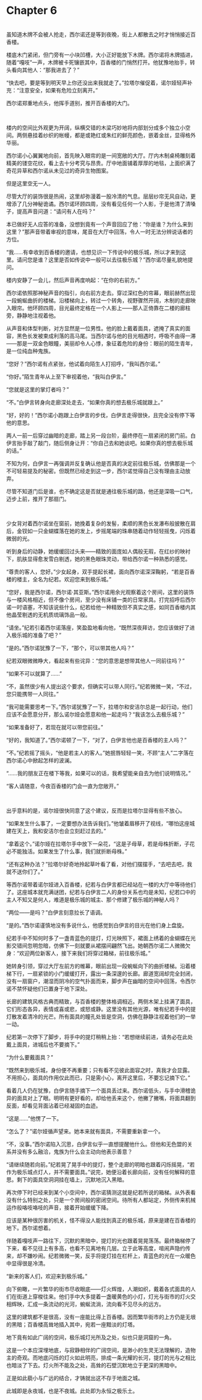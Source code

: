 # Chapter 6

<br>
虽知道木牌不会被人抢走，西尔诺还是等到夜晚，街上人都散去之时才悄悄接近百香楼。

楼底木门紧闭，但门旁有一小块凹槽，大小正好能放下木牌。西尔诺将木牌插进，随着“嘎吱”一声，木牌被卡死镶嵌其中，百香楼的门悄然打开。他犹豫地抬手，转头看向其他人：“那我进去了？”

“快去吧，要是等到明天早上你还没出来我就走了。”拉塔尔催促着，诺尔娅轻声补充：“注意安全，如果有危险立刻离开。”

西尔诺郑重地点头，他挥手道别，推开百香楼的大门。

<br>

楼内的空间比外观更为开阔，纵横交错的木梁巧妙地将内部划分成多个独立小空间。两侧悬挂着纱织的帐幔，都是或艳红或朱红的鲜亮颜色，嵌着金丝，显得格外华丽。

西尔诺小心翼翼地向前，首先映入眼帘的是一间宽敞的大厅。厅内木制桌椅雕刻着精美的镂空花纹，看上去十分考究与昂贵。厅中地面铺着厚厚的地毯，上面织满了奇花异草和西尔诺从未见过的奇异生物图案。

但是这里空无一人。

尽管大厅的装饰很是热闹，这里却弥漫着一股冷清的气息。层层纱帘无风自动，更增添了几分神秘诡谲。西尔诺环顾四周，没有看见任何一个人影，于是他清了清嗓子，提高声音问道：“请问有人在吗？”

本已做好无人应答的准备，没想到竟有一个声音回应了他：“你是谁？为什么来到这里？”那声音带着审视的意味，尾音在大厅中回荡，令人一时无法分辨说话者的方位。

“我……有幸收到百香楼的邀请，也想见识一下传说中的极乐城，所以才来到这里。请问您是谁？这里是否如传说中一般可以去往极乐城？”西尔诺尽量礼貌地提问。

楼内安静了一会儿，然后声音再度响起：“在你的右前方。”

西尔诺依照那神秘声音的指引，向右前方走去。穿过深红色的帘幕，眼前赫然出现一段蜿蜒曲折的楼梯。沿楼梯向上，转过一个转角，视野骤然开阔，木制的走廊映入眼帘。他环顾四周，目光最终定格在一个人影上——那人正倚靠在二楼的廊柱旁，静静地注视着他。

从声音和体型判断，对方显然是一位男性。他的脸上戴着面具，遮掩了真实的面容，黑色长发被束成利落的高马尾。当西尔诺与他的目光相遇时，呼吸不由得一滞——那是一双金色眼瞳，美丽却令人心悸，象征着危险的身份：眼前的陌生青年，是一位纯血种鬼族。

“您好？”西尔诺有点紧张，他试着向陌生人打招呼，“我叫西尔诺。”

“你好。”陌生青年从上至下审视着他，“我叫白伊言。”

“您就是这里的掌灯者吗？”

“不。”白伊言转身向走廊深处走去，“如果你真的想去极乐城就跟上。”

“好，好的！”西尔诺小跑跟上白伊言的步伐，白伊言走得很快，且完全没有停下等他的意思。

两人一前一后穿过幽暗的走廊，踏上另一段台阶，最终停在一扇紧闭的房门前。白伊言抬手敲了敲门，随后侧身让开：“你自己去和她谈吧。如果你真的想去极乐城的话。”

不知为何，白伊言一再强调并反复确认他是否真的决定前往极乐城，仿佛那是一个不可轻易提及的秘密。但既然已经走到这一步，西尔诺觉得自己没有理由主动放弃。

尽管不知道门后是谁，也不确定这是否就是通往极乐城的路，他还是深吸一口气，迈步上前，推开了那扇门。

<br>

少女背对着西尔诺坐在窗前，她挽着复杂的发髻，柔顺的黑色长发瀑布般披散在肩后，金钗如一只金蝴蝶落在她的发上，步摇尾端的珠串随着动作轻轻摇曳，闪烁着微弱的光。

听到身后的动静，她缓缓回过头来——精致的面庞如人偶般无瑕，在红纱的映衬下，肌肤显得愈发雪白剔透，她的黑色眼珠灵动，带给西尔诺一种熟悉的感觉。

“尊贵的客人，您好。”少女起身，双手提起长裙，面向西尔诺深深鞠躬，“若是百香楼的楼主，全名为纪若。欢迎您来到极乐城。”

“您好，我是西尔诺，西尔诺·其亚斯。”西尔诺用余光观察着这个房间，这里的装饰与一楼风格相近，但不像个房间，至少没有床铺一类的日常家具。打完招呼后西尔诺一时语塞，不知该说些什么，纪若给他一种精致但不真实之感，如同百香楼内其他晶莹剔透的无机质琉璃饰品一般。

“请坐。”纪若引着西尔诺落座，笑盈盈地看向他，“既然深夜拜访，您应该做好了进入极乐城的准备了吧？”

“是的。”西尔诺犹豫了一下，“那个，可以带其他人吗？”

纪若双眼微微睁大，看起来有些诧异：“您的意思是想带其他人一同前往吗？”

“如果不可以就算了……”

“不，虽然很少有人提出这个要求，但确实可以带人同行。”纪若微微一笑，“不过，您只能携带一人同往。”

“我可能需要思考一下。”西尔诺犹豫了一下，拉塔尔和安洁尔总是一起行动，他们应该不会愿意分开，那么诺尔娅会愿意和他一起走吗？“我该怎么去极乐城？”

“如果准备好了，若现在就可以带您前往。”

“好的，我知道了。”西尔诺顿了一下，“对了，白伊言他也是百香楼的主人吗？”

“不。”纪若摇了摇头，“他是若主人的客人。”她抿唇轻轻一笑，不顾“主人”二字落在西尔诺心中掀起怎样的波澜。

“……我的朋友正在楼下等我，如果可以的话，我希望能亲自去为他们说明情况。”

“客人请随意，今夜百香楼的门会一直为您敞开。”

<br>

出乎意料的是，诺尔娅很快同意了这个建议，反而是拉塔尔显得有些不放心。

“如果发生什么事了，一定要想办法告诉我们。”他皱着眉移开了视线，“哪怕这座城建在天上，我和安洁尔也会立刻赶过去的。”

“拿着这个。”诺尔娅在拉塔尔手中放下一朵花，“这是子母草，若是母株折断，子花必不能独活。如果发生了什么事，我们就折断母株。”

“还有这种办法？”拉塔尔好奇地拎起草叶看了看，对他们摆摆手，“去吧去吧，我就不送你们了。”

等西尔诺带着诺尔娅进入百香楼，纪若与白伊言都已经站在一楼的大厅中等待他们了。这座城本就充满谜团，纪若与白伊言二人的身份关系也均是未知，纪若口中的主人不知又是何人，难道是极乐城的城主、那个修建了极乐城的神秘人吗？

“两位——是吗？”白伊言刻意拉长了语调。

“是的。”西尔诺谨慎地没有多说什么，他感觉到白伊言的目光在他们身上盘旋。

纪若手中不知何时多了一盏青蓝色的提灯，灯光映照下，裙面上绣着的金蝴蝶在光影交错间忽明忽暗，仿佛下一刻就要从裙摆间翩然飞出。她朝西尔诺二人微微欠身：“欢迎两位新客人，接下来我们将穿过箱梯，前往极乐城。”

她转身引领，穿过大厅左前方的帷幕，眼前出现一段蜿蜒向下的曲折楼梯。沿着楼梯下行，一扇紧锁的小门缓缓打开，露出一条深邃的长廊。廊道宽阔却完全封闭，没有一扇窗户，潮湿而阴冷的空气扑面而来，脚步声在幽暗的空间中回荡，令西尔诺不禁怀疑他们已置身于地下深处。

长廊的建筑风格古典而精致，与百香楼的整体格调相近。两侧木架上挂满了面具，它们形态各异，表情或喜或悲，或怒或静。这里没有其他光源，唯有纪若手中的提灯散发着清冷的光芒。所有面具的瞳孔处皆是空洞，仿佛在静静注视着他们的一举一动。

纪若第一次停下了脚步，将手中的提灯稍稍上抬：“若想继续前进，请务必在此处戴上面具，进城后也不要摘下。”

“为什么要戴面具？”

“既然来到极乐城，身份便不再重要；只有看不见彼此面容之时，真我才会显露。不用担心，面具的作用仅此而已，只是需小心，离开这里后，不要忘记摘下它。”

看着几人仍在犹豫，白伊言随手摘下一个面具丢过来。西尔诺低头，与手中滑稽诡异的面具对上了眼。明明有更好看的，却给他丢来这个，他撇了撇嘴，将面具翻到反面，却看见背面沾着已经凝固的血迹。

“这是……”他愣了一下。

“怎么了？”诺尔娅循声望来。她本来就有面具，不需要重新拿一个。

“不，没事。”西尔诺陷入沉思，白伊言似乎一直想提醒他什么。但他和无色盟的关系并没有多么融洽，鬼族为什么会主动向他表示善意？

“请继续随若向前。”纪若晃了晃手中的提灯，整个走廊的明暗也跟着闪烁摇晃，“若作为极乐城点灯人，并不需要面具。”说完，她便沿着长廊向前，没有任何解释的意思。剩下的面具空洞洞挂在墙上，沉默地沉入黑暗。

再次停下时已经来到某个小空间中，西尔诺猜测这就是纪若所说的箱梯。从外表看没有什么特别之处，只是一个房间般的密闭空间。待所有人都站定，外侧传来机械运作般咯吱咯吱的声音，接着开始缓缓下降。

应该是某种很厉害的机关，怪不得没人能找到真正的极乐城，原来是建在百香楼的地下。西尔诺想着。

伴随着嘎吱声一路往下，沉默的黑暗中，提灯的光也跟着晃晃荡荡。最终箱梯停了下来，看不见往上有多高，也看不见离地有几层。立于此等高度，喧闹声隐约传来，却不嫌吵闹。纪若微微一笑，反手将提灯挂在栏杆上，青蓝色的光在一众暖色中显得很是冷清。

“新来的客人们，欢迎来到极乐城。”

向下俯瞰，一片繁华的街市尽收眼底——灯火辉煌，人潮如织，戴着各式面具的人们在街道上穿梭往来。他们手中大多提着一盏暖黄色的小灯，灯光与街市的灯火交相辉映，汇成一条流动的光河，蜿蜒流淌，流向看不见尽头的远方。

这里的建筑都不是很高，没有一座能比得上百香楼。因而繁华街市的上方仍是无垠的黑暗；百香楼高耸地插入其中，宛若一座黯淡的灯塔。

地下竟有如此广阔的空间，极乐城灯光所及之处，似也只是洞窟的一角。

这是一个本应深埋地底，与寂静相伴的广阔空间，是渺小的生灵无法理解的，造物主的奇观。而地底闪烁的灯火如此明亮，排成一条光耀的长河，提灯的光与之相比也暗淡了下去。灯火所不能及之处，高耸的石壁沉默地立于更深的黑暗中。

正是如此藐小与广远的结合，才铸就出这不存于地面之城。

此城即是永夜城，也是不夜城。此处即为永恒之极乐土。
